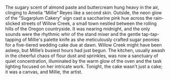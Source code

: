 The sugary scent of almond paste and buttercream hung heavy in the air, clinging to Amelia “Millie” Reyes like a second skin.  Outside, the neon glow of the "Sugarplum Cakery" sign cast a saccharine pink hue across the rain-slicked streets of Willow Creek, a small town nestled between the rolling hills of the Oregon countryside.  It was nearing midnight, and the only sounds were the rhythmic whir of the stand mixer and the gentle tap-tap-tapping of Millie's palette knife as she meticulously crafted sugar peonies for a five-tiered wedding cake due at dawn.  Willow Creek might have been asleep, but Millie’s busiest hours had just begun.  The kitchen, usually awash in the cheerful chaos of flour dust and sprinkles, was now a sanctuary of quiet concentration, illuminated by the warm glow of the oven and the task lighting focused on her intricate work.  Tonight, the cake wasn't just a cake; it was a canvas, and Millie, the artist.
